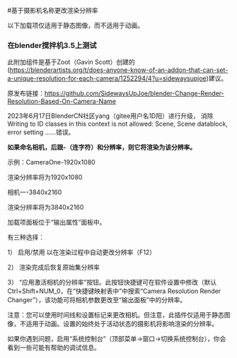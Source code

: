#基于摄影机名称更改渲染分辨率

以下加载项仅适用于静态图像，而不适用于动画。


### 在blender搅拌机3.5上测试


此附加组件是基于Zoot（Gavin Scott）创建的(https://blenderartists.org/t/does-anyone-know-of-an-addon-that-can-set-a-unique-resolution-for-each-camera/1252294/4?u=sidewaysupjoe)建议。

原发布链接：https://github.com/SidewaysUpJoe/blender-Change-Render-Resolution-Based-On-Camera-Name 

2023年6月17日BlenderCN社区yang（gitee用户名1D阳）进行升级，
消除Writing to ID classes in this context is not allowed: Scene, Scene datablock, error setting ......错误。


 **如果命名相机，后跟-（连字符）和分辨率，则它将渲染为该分辨率。** 

示例：CameraOne-1920x1080

渲染分辨率将为1920x1080


相机一-3840x2160

渲染分辨率将为3840x2160


加载项面板位于“输出属性”面板中。

有三种选择：

1） 启用/禁用 以在渲染过程中自动更改分辨率（F12）

2） 渲染完成后恢复原始集分辨率

3） “应用激活相机的分辨率”按钮。此按钮快捷键可在软件设置中修改（默认Ctrl+Shift+NUM_0，在“快捷键映射表中”中搜索“Camera Resolution Render Changer”），该功能可将相机参数更改至“输出面板”中的分辨率。


注意：您可以使用时间线和设置标记来更改相机。但注意，此插件仅适用于静态图像，不适用于动画。设置的始终处于活动状态的摄影机将影响渲染的分辨率。


如果你遇到问题，启用“系统控制台”（顶部菜单->窗口->切换系统控制台），你会看到一些可能有帮助的调试信息。